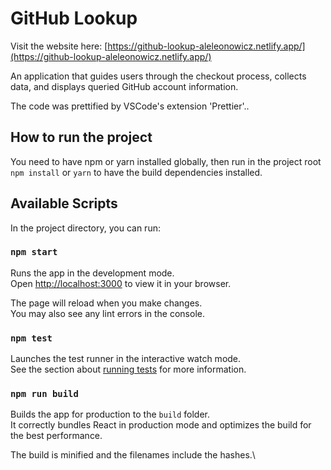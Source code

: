 # GitHub Lookup

Visit the website here: [https://github-lookup-aleleonowicz.netlify.app/](https://github-lookup-aleleonowicz.netlify.app/)

An application that guides users through the checkout process, collects data, and displays queried GitHub account information.

The code was prettified by VSCode's extension 'Prettier'..

## How to run the project

You need to have npm or yarn installed globally, then run in the project root
`npm install` or `yarn`
to have the build dependencies installed.

## Available Scripts

In the project directory, you can run:

### `npm start`

Runs the app in the development mode.\
Open [http://localhost:3000](http://localhost:3000) to view it in your browser.

The page will reload when you make changes.\
You may also see any lint errors in the console.

### `npm test`

Launches the test runner in the interactive watch mode.\
See the section about [running tests](https://facebook.github.io/create-react-app/docs/running-tests) for more information.

### `npm run build`

Builds the app for production to the `build` folder.\
It correctly bundles React in production mode and optimizes the build for the best performance.

The build is minified and the filenames include the hashes.\
